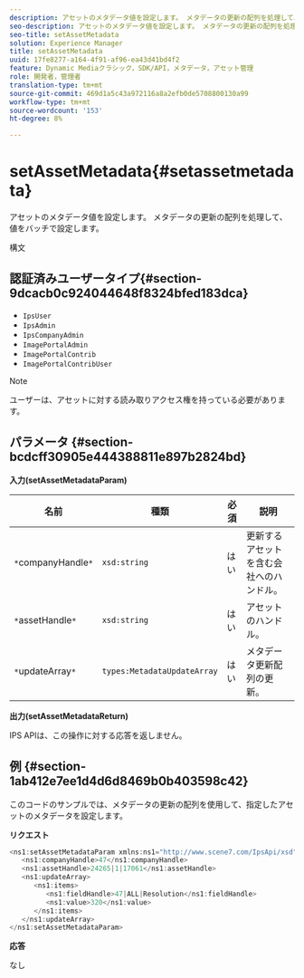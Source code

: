 ```yaml
---
description: アセットのメタデータ値を設定します。 メタデータの更新の配列を処理して、値をバッチで設定します。
seo-description: アセットのメタデータ値を設定します。 メタデータの更新の配列を処理して、値をバッチで設定します。
seo-title: setAssetMetadata
solution: Experience Manager
title: setAssetMetadata
uuid: 17fe8277-a164-4f91-af96-ea43d41bd4f2
feature: Dynamic Mediaクラシック，SDK/API，メタデータ，アセット管理
role: 開発者，管理者
translation-type: tm+mt
source-git-commit: 469d1a5c43a972116a8a2efb0de5708800130a99
workflow-type: tm+mt
source-wordcount: '153'
ht-degree: 8%

---
```



# setAssetMetadata{#setassetmetadata}

アセットのメタデータ値を設定します。 メタデータの更新の配列を処理して、値をバッチで設定します。

構文

## 認証済みユーザータイプ{#section-9dcacb0c924044648f8324bfed183dca}

* `IpsUser`
* `IpsAdmin`
* `IpsCompanyAdmin`
* `ImagePortalAdmin`
* `ImagePortalContrib`
* `ImagePortalContribUser`

>[!NOTE]
>
>ユーザーは、アセットに対する読み取りアクセス権を持っている必要があります。

## パラメータ {#section-bcdcff30905e444388811e897b2824bd}

**入力(setAssetMetadataParam)**

| 名前 | 種類 | 必須 | 説明 |
|---|---|---|---|
| `*`companyHandle`*` | `xsd:string` | はい | 更新するアセットを含む会社へのハンドル。 |
| `*`assetHandle`*` | `xsd:string` | はい | アセットのハンドル。 |
| `*`updateArray`*` | `types:MetadataUpdateArray` | はい | メタデータ更新配列の更新。 |

**出力(setAssetMetadataReturn)**

IPS APIは、この操作に対する応答を返しません。

## 例 {#section-1ab412e7ee1d4d6d8469b0b403598c42}

このコードのサンプルでは、メタデータの更新の配列を使用して、指定したアセットのメタデータを設定します。

**リクエスト**

```java
<ns1:setAssetMetadataParam xmlns:ns1="http://www.scene7.com/IpsApi/xsd">
   <ns1:companyHandle>47</ns1:companyHandle>
   <ns1:assetHandle>24265|1|17061</ns1:assetHandle>
   <ns1:updateArray>
      <ns1:items>
         <ns1:fieldHandle>47|ALL|Resolution</ns1:fieldHandle>
         <ns1:value>320</ns1:value>
      </ns1:items>
   </ns1:updateArray>
</ns1:setAssetMetadataParam>
```

**応答**

なし

